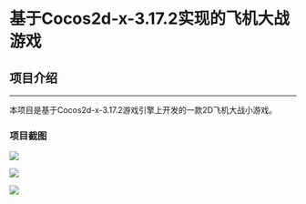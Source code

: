 # 基于Cocos2d-x-3.17.2实现的飞机大战游戏

## 项目介绍

------

本项目是基于Cocos2d-x-3.17.2游戏引擎上开发的一款2D飞机大战小游戏。

### 项目截图

![](https://cdn.jsdelivr.net/gh/mxwmain/PicGo/img/image-20220630230251936.png)

![](https://cdn.jsdelivr.net/gh/mxwmain/PicGo/img/image-20220630230406487.png)

![](https://cdn.jsdelivr.net/gh/mxwmain/PicGo/img/image-20220630230423936.png)

